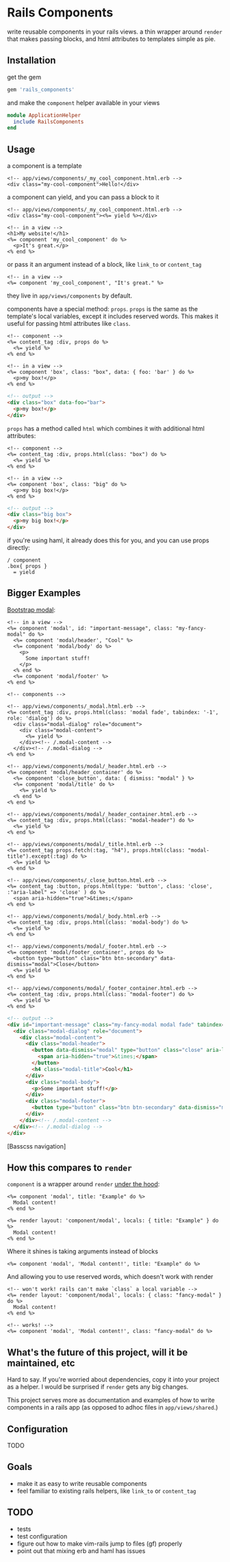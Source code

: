 # Rails Components

write reusable components in your rails views. a thin wrapper around `render`
that makes passing blocks, and html attributes to templates simple as pie.

## Installation

get the gem

```rb
gem 'rails_components'
```

and make the `component` helper available in your views

```rb
module ApplicationHelper
  include RailsComponents
end
```

## Usage

a component is a template

```erb
<!-- app/views/components/_my_cool_component.html.erb -->
<div class="my-cool-component">Hello!</div>
```

a component can yield, and you can pass a block to it

```erb
<!-- app/views/components/_my_cool_component.html.erb -->
<div class="my-cool-component"><%= yield %></div>
```

```erb
<!-- in a view -->
<h1>My website!</h1>
<%= component 'my_cool_component' do %>
  <p>It's great.</p>
<% end %>
```

or pass it an argument instead of a block, like `link_to` or `content_tag`

```erb
<!-- in a view -->
<%= component 'my_cool_component', "It's great." %>
```

they live in `app/views/components` by default.

components have a special method: `props`.  `props` is the same as the
template's local variables, except it includes reserved words.
This makes it useful for passing html attributes like `class`.

```erb
<!-- component -->
<%= content_tag :div, props do %>
  <%= yield %>
<% end %>

<!-- in a view -->
<%= component 'box', class: "box", data: { foo: 'bar' } do %>
  <p>my box!</p>
<% end %>
```

```html
<!-- output -->
<div class="box" data-foo="bar">
  <p>my box!</p>
</div>
```

`props` has a method called `html` which combines it with additional html attributes:

```erb
<!-- component -->
<%= content_tag :div, props.html(class: "box") do %>
  <%= yield %>
<% end %>

<!-- in a view -->
<%= component 'box', class: "big" do %>
  <p>my big box!</p>
<% end %>
```

```html
<!-- output -->
<div class="big box">
  <p>my big box!</p>
</div>
```

if you're using haml, it already does this for you, and you can use props directly:

```haml
/ component
.box{ props }
  = yield
```


## Bigger Examples

[Bootstrap modal][bsmodal]:

```erb
<!-- in a view -->
<%= component 'modal', id: "important-message", class: "my-fancy-modal" do %>
  <%= component 'modal/header', "Cool" %>
  <%= component 'modal/body' do %>
    <p>
      Some important stuff!
    </p>
  <% end %>
  <%= component 'modal/footer' %>
<% end %>
```

```erb
<!-- components -->

<!-- app/views/components/_modal.html.erb -->
<%= content_tag :div, props.html(class: 'modal fade', tabindex: '-1', role: 'dialog') do %>
  <div class="modal-dialog" role="document">
    <div class="modal-content">
      <%= yield %>
    </div><!-- /.modal-content -->
  </div><!-- /.modal-dialog -->
<% end %>

<!-- app/views/components/modal/_header.html.erb -->
<%= component 'modal/header_container' do %>
  <%= component 'close_button', data: { dismiss: "modal" } %>
  <%= component 'modal/title' do %>
    <%= yield %>
  <% end %>
<% end %>

<!-- app/views/components/modal/_header_container.html.erb -->
<%= content_tag :div, props.html(class: "modal-header") do %>
  <%= yield %>
<% end %>

<!-- app/views/components/modal/_title.html.erb -->
<%= content_tag props.fetch(:tag, "h4"), props.html(class: "modal-title").except(:tag) do %>
  <%= yield %>
<% end %>

<!-- app/views/components/_close_button.html.erb -->
<%= content_tag :button, props.html(type: 'button', class: 'close', :"aria-label" => 'close' ) do %>
  <span aria-hidden="true">&times;</span>
<% end %>

<!-- app/views/components/modal/_body.html.erb -->
<%= content_tag :div, props.html(class: 'modal-body') do %>
  <%= yield %>
<% end %>

<!-- app/views/components/modal/_footer.html.erb -->
<%= component 'modal/footer_container', props do %>
  <button type="button" class="btn btn-secondary" data-dismiss="modal">Close</button>
  <%= yield %>
<% end %>

<!-- app/views/components/modal/_footer_container.html.erb -->
<%= content_tag :div, props.html(class: "modal-footer") do %>
  <%= yield %>
<% end %>
```

```html
<!-- output -->
<div id="important-message" class="my-fancy-modal modal fade" tabindex="-1" role="dialog">
  <div class="modal-dialog" role="document">
    <div class="modal-content">
      <div class="modal-header">
        <button data-dismiss="modal" type="button" class="close" aria-label="close">
          <span aria-hidden="true">&times;</span>
        </button>
        <h4 class="modal-title">Cool</h1>
      </div>
      <div class="modal-body">
        <p>Some important stuff!</p>
      </div>
      <div class="modal-footer">
        <button type="button" class="btn btn-secondary" data-dismiss="modal">Close</button>
      </div>
    </div><!-- /.modal-content -->
  </div><!-- /.modal-dialog -->
</div>
```


[Basscss navigation]

## How this compares to `render`

`component` is a wrapper around `render` [under the hood](./lib/rails_components.rb):

```erb
<%= component 'modal', title: "Example" do %>
  Modal content!
<% end %>
```

```erb
<%= render layout: 'component/modal', locals: { title: "Example" } do %>
  Modal content!
<% end %>
```

Where it shines is taking arguments instead of blocks

```erb
<%= component 'modal', 'Modal content!', title: "Example" do %>
```

And allowing you to use reserved words, which doesn't work with render

```erb
<!-- won't work! rails can't make `class` a local variable -->
<%= render layout: 'component/modal', locals: { class: "fancy-modal" } do %>
  Modal content!
<% end %>
```

```erb
<!-- works! -->
<%= component 'modal', 'Modal content!', class: "fancy-modal" do %>
```

## What's the future of this project, will it be maintained, etc

Hard to say. If you're worried about dependencies, copy it into your project
as a helper. I would be surprised if `render` gets any big changes.

This project serves more as documentation and examples of how to write
components in a rails app (as opposed to adhoc files in `app/views/shared`.)

## Configuration

TODO

## Goals

- make it as easy to write reusable components
- feel familiar to existing rails helpers, like `link_to` or `content_tag`

## TODO

- tests
- test configuration
- figure out how to make vim-rails jump to files (gf) properly
- point out that mixing erb and haml has issues

[bsmodal]: http://v4-alpha.getbootstrap.com/components/modal/
[bspanel]: http://v4-alpha.getbootstrap.com/components/card/

